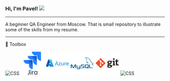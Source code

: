 ### Hi, I'm Pavel! <img src="https://raw.githubusercontent.com/MartinHeinz/MartinHeinz/master/wave.gif" width="30px">

---

A beginner QA Engineer from Moscow.
That is small repository to illustrate some of the skills from my resume.

---

:toolbox: Toolbox

<img src="https://cdn.worldvectorlogo.com/logos/postman.svg" alt="CSS" width="75" height="75"/> <img src="https://raw.githubusercontent.com/devicons/devicon/1119b9f84c0290e0f0b38982099a2bd027a48bf1/icons/jira/jira-original-wordmark.svg" alt="CSS" width="75" height="75"/> <img src="https://raw.githubusercontent.com/devicons/devicon/1119b9f84c0290e0f0b38982099a2bd027a48bf1/icons/azure/azure-original-wordmark.svg" alt="CSS" width="75" height="75"/> <img src="https://raw.githubusercontent.com/devicons/devicon/1119b9f84c0290e0f0b38982099a2bd027a48bf1/icons/mysql/mysql-plain-wordmark.svg" alt="CSS" width="75" height="75"/> <img src="https://raw.githubusercontent.com/devicons/devicon/1119b9f84c0290e0f0b38982099a2bd027a48bf1/icons/git/git-original-wordmark.svg" alt="CSS" width="75" height="75"/>   <img src="https://cdn.worldvectorlogo.com/logos/microsoft-office-2013.svg" alt="CSS" width="75" height="75"/> 

